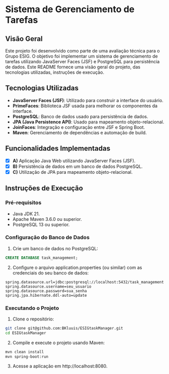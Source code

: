 # Sistema de Gerenciamento de Tarefas

## Visão Geral
Este projeto foi desenvolvido como parte de uma avaliação técnica para o Grupo ESIG. O objetivo foi implementar um sistema de gerenciamento de tarefas utilizando JavaServer Faces (JSF) e PostgreSQL para persistência de dados. Este README fornece uma visão geral do projeto, das tecnologias utilizadas, instruções de execução.

## Tecnologias Utilizadas
- **JavaServer Faces (JSF)**: Utilizado para construir a interface do usuário.
- **PrimeFaces**: Biblioteca JSF usada para melhorar os componentes da interface.
- **PostgreSQL**: Banco de dados usado para persistência de dados.
- **JPA (Java Persistence API)**: Usado para mapeamento objeto-relacional.
- **JoinFaces**: Integração e configuração entre JSF e Spring Boot.
- **Maven**: Gerenciamento de dependências e automação de build.

## Funcionalidades Implementadas
- [x] **A)** Aplicação Java Web utilizando JavaServer Faces (JSF).
- [x] **B)** Persistência de dados em um banco de dados PostgreSQL.
- [x] **C)** Utilização de JPA para mapeamento objeto-relacional.

## Instruções de Execução

### Pré-requisitos
- Java JDK 21.
- Apache Maven 3.6.0 ou superior.
- PostgreSQL 13 ou superior.

### Configuração do Banco de Dados
1. Crie um banco de dados no PostgreSQL:
```sql
CREATE DATABASE task_management;
```
2. Configure o arquivo application.properties (ou similar) com as credenciais do seu banco de dados:
```properties
spring.datasource.url=jdbc:postgresql://localhost:5432/task_management
spring.datasource.username=seu_usuario
spring.datasource.password=sua_senha
spring.jpa.hibernate.ddl-auto=update
```

### Executando o Projeto
1. Clone o repositório:

```bash
git clone git@github.com:BKluuis/ESIGtaskManager.git
cd ESIGtaskManager
```
2. Compile e execute o projeto usando Maven:

```bash 
mvn clean install
mvn spring-boot:run
```
3. Acesse a aplicação em http://localhost:8080.